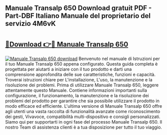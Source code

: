 ## Manuale Transalp 650 Download gratuit PDF - Part-DBF Italiano Manuale del proprietario del servizio 4M6vK

# <h2><a href="http://dfbx06h.blite.top/?on=Manuale+Transalp+650">🔗Download 👉🔴 Manuale Transalp 650</a></h2>

[![Manuale Transalp 650 download](https://i.imgur.com/lujVjoI.png)](http://dfbx06h.blite.top/?on=Manuale+Transalp+650)
Benvenuto nel manuale di Istruzioni per il tuo Manuale Transalp 650 appena configurato. Questa guida completa è progettata per aiutarti a iniziare con il tuo prodotto e darti una comprensione approfondita delle sue caratteristiche, funzioni e capacità. Troverai istruzioni chiare per L'installazione, L'uso, la manutenzione e la risoluzione dei problemi. Prima di utilizzare Manuale Transalp 650, leggere attentamente questo Manuale. Contiene informazioni importanti sulla configurazione, il funzionamento, la manutenzione e la risoluzione dei problemi del prodotto per garantire che sia possibile utilizzare il prodotto in modo efficace ed efficiente. L'ultima versione di Manuale Transalp 650 offre agli utenti una vasta raccolta di funzionalità avanzate come riconoscimento dei gesti, Vivavoce, compatibilità multi-dispositivo e consigli personalizzati. Siamo qui per supportarti in ogni fase del processo Manuale Transalp 650. Il nostro Team di assistenza clienti è a tua disposizione per tutto il tuo viaggio.
